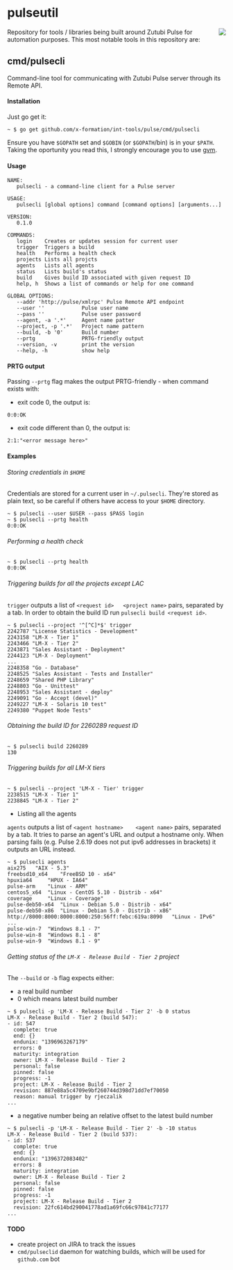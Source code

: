 pulseutil
=========

<img src="http://zutubi.com/site_media/images/zutubi.png" align="right"><p>Repository for tools / libraries being built around Zutubi Pulse for automation purposes. This most notable tools in this repository are:</p>

## cmd/pulsecli

Command-line tool for communicating with Zutubi Pulse server through its Remote API.

#### Installation

Just go get it:

```
~ $ go get github.com/x-formation/int-tools/pulse/cmd/pulsecli
```

Ensure you have `$GOPATH` set and `$GOBIN` (or `$GOPATH`/bin) is in your `$PATH`. Taking the oportunity you read this, I strongly encourage you to use [gvm](https://github.com/moovweb/gvm).

#### Usage

```
NAME:
   pulsecli - a command-line client for a Pulse server

USAGE:
   pulsecli [global options] command [command options] [arguments...]

VERSION:
   0.1.0

COMMANDS:
   login	Creates or updates session for current user
   trigger	Triggers a build
   health	Performs a health check
   projects	Lists all projcts
   agents	Lists all agents
   status	Lists build's status
   build	Gives build ID associated with given request ID
   help, h	Shows a list of commands or help for one command

GLOBAL OPTIONS:
   --addr 'http://pulse/xmlrpc'	Pulse Remote API endpoint
   --user ''			Pulse user name
   --pass ''			Pulse user password
   --agent, -a '.*'		Agent name patter
   --project, -p '.*'	Project name pattern
   --build, -b '0'		Build number
   --prtg				PRTG-friendly output
   --version, -v		print the version
   --help, -h			show help
```

#### PRTG output

Passing `--prtg` flag makes the output PRTG-friendly - when command exists with:

* exit code 0, the output is:

`0:0:OK`

* exit code different than 0, the output is:

`2:1:"<error message here>"`

#### Examples

###### Storing credentials in `$HOME`

Credentials are stored for a current user in `~/.pulsecli`. They're stored as
plain text, so be careful if others have access to your `$HOME` directory.

```
~ $ pulsecli --user $USER --pass $PASS login
~ $ pulsecli --prtg health
0:0:OK
```

###### Performing a health check

```
~ $ pulsecli --prtg health
0:0:OK
```

###### Triggering builds for all the projects except LAC

`trigger` outputs a list of `<request id>	<project name>` pairs, separated
by a tab. In order to obtain the build ID run `pulsecli build <request id>`.

```
~ $ pulsecli --project '^[^C]*$' trigger
2242787	"License Statistics - Development"
2243158	"LM-X - Tier 1"
2243466	"LM-X - Tier 2"
2243871	"Sales Assistant - Deployment"
2244123	"LM-X - Deployment"
...
2248358	"Go - Database"
2248525	"Sales Assistant - Tests and Installer"
2248659	"Shared PHP Library"
2248803	"Go - Unittest"
2248953	"Sales Assistant - deploy"
2249091	"Go - Accept (devel)"
2249227	"LM-X - Solaris 10 test"
2249380	"Puppet Node Tests"
```

###### Obtaining the build ID for 2260289 request ID

```
~ $ pulsecli build 2260289
130
```

###### Triggering builds for all LM-X tiers

```
~ $ pulsecli --project 'LM-X - Tier' trigger
2238515	"LM-X - Tier 1"
2238845	"LM-X - Tier 2"
```

* Listing all the agents

`agents` outputs a list of `<agent hostname>	<agent name>` pairs, separated
by a tab. It tries to parse an agent's URL and output a hostname only. When
parsing fails (e.g. Pulse 2.6.19 does not put ipv6 addresses in brackets)
it outputs an URL instead.

```
~ $ pulsecli agents
aix275	 "AIX - 5.3"
freebsd10_x64	 "FreeBSD 10 - x64"
hpuxia64	 "HPUX - IA64"
pulse-arm	 "Linux - ARM"
centos5_x64	 "Linux - CentOS 5.10 - Distrib - x64"
coverage	 "Linux - Coverage"
pulse-deb50-x64	 "Linux - Debian 5.0 - Distrib - x64"
pulse-deb50-x86	 "Linux - Debian 5.0 - Distrib - x86"
http://8000:8000:8000:8000:250:56ff:febc:619a:8090	 "Linux - IPv6"
...
pulse-win-7	 "Windows 8.1 - 7"
pulse-win-8	 "Windows 8.1 - 8"
pulse-win-9	 "Windows 8.1 - 9"
```

###### Getting status of the `LM-X - Release Build - Tier 2` project

The `--build` or `-b` flag expects either:

  * a real build number
  * 0 which means latest build number
```
~ $ pulsecli -p 'LM-X - Release Build - Tier 2' -b 0 status
LM-X - Release Build - Tier 2 (build 547):
- id: 547
  complete: true
  end: {}
  endunix: "1396963267179"
  errors: 0
  maturity: integration
  owner: LM-X - Release Build - Tier 2
  personal: false
  pinned: false
  progress: -1
  project: LM-X - Release Build - Tier 2
  revision: 887e88a5c4709e9bf260744d398d71dd7ef70050
  reason: manual trigger by rjeczalik
...
```
  * a negative number being an relative offset to the latest build number
```
~ $ pulsecli -p 'LM-X - Release Build - Tier 2' -b -10 status
LM-X - Release Build - Tier 2 (build 537):
- id: 537
  complete: true
  end: {}
  endunix: "1396372083402"
  errors: 8
  maturity: integration
  owner: LM-X - Release Build - Tier 2
  personal: false
  pinned: false
  progress: -1
  project: LM-X - Release Build - Tier 2
  revision: 22fc614bd290041778ad1a69fc66c97841c77177
...
```

#### TODO

* create project on JIRA to track the issues
* `cmd/pulseclid` daemon for watching builds, which will be used for `github.com` bot
